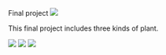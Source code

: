 Final project
<img src=https://www.ncnu.edu.tw/ncnuweb/units/share/全校共用/web_material/images/banner/banner_16_1.gif>

This final project includes three kinds of plant.


<img src=http://sowhc.sow.org.tw/html/interp/name/name08/li-tzu/li-tzu1.jpg>
<img src=http://sowhc.sow.org.tw/html/observation/plant/a11plant/a111104-ga-dong/s203.JPG>
<img src=https://pic.pimg.tw/fonghu0217/1381269156-3213189666.jpg
